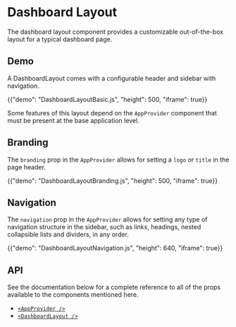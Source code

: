 # Dashboard Layout

<p class="description">The dashboard layout component provides a customizable out-of-the-box layout for a typical dashboard page.</p>

## Demo

A DashboardLayout comes with a configurable header and sidebar with navigation.

{{"demo": "DashboardLayoutBasic.js", "height": 500, "iframe": true}}

Some features of this layout depend on the `AppProvider` component that must be present at the base application level.

## Branding

The `branding` prop in the `AppProvider` allows for setting a `logo` or `title` in the page header.

{{"demo": "DashboardLayoutBranding.js", "height": 500, "iframe": true}}

## Navigation

The `navigation` prop in the `AppProvider` allows for setting any type of navigation structure in the sidebar, such as links, headings, nested collapsible lists and dividers, in any order.

{{"demo": "DashboardLayoutNavigation.js", "height": 640, "iframe": true}}

## API

See the documentation below for a complete reference to all of the props available to the components mentioned here.

- [`<AppProvider />`](/toolpad/studio/reference/components/app-provider/#properties)
- [`<DashboardLayout />`](/toolpad/studio/reference/components/dashboard-layout/#properties)
